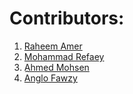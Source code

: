 # Contributors:
1. [Raheem Amer](https://github.com/RaheemAmer)
2. [Mohammad Refaey](https://github.com/Mo-ReFa3y)
3. [ِِAhmed Mohsen](https://github.com/AhmedMohsen77)
4. [Anglo Fawzy](https://github.com/anglofawzy)
